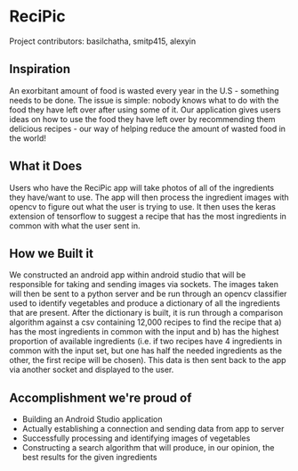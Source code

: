 # ReciPic
Project contributors: basilchatha, smitp415, alexyin

## Inspiration
An exorbitant amount of food is wasted every year in the U.S - something needs to be done. The issue is simple: nobody knows what to do with the food they have left over after using some of it. Our application gives users ideas on how to use the food they have left over by recommending them delicious recipes - our way of helping reduce the amount of wasted food in the world!

## What it Does
Users who have the ReciPic app will take photos of all of the ingredients they have/want to use. The app will then process the ingredient images with opencv to figure out what the user is trying to use. It then uses the keras extension of tensorflow to suggest a recipe that has the most ingredients in common with what the user sent in.

## How we Built it
We constructed an android app within android studio that will be responsible for taking and sending images via sockets. The images taken will then be sent to a python server and be run through an opencv classifier used to identify vegetables and produce a dictionary of all the ingredients that are present. After the dictionary is built, it is run through a comparison algorithm against a csv containing 12,000 recipes to find the recipe that a) has the most ingredients in common with the input and b) has the highest proportion of available ingredients (i.e. if two recipes have 4 ingredients in common with the input set, but one has half the needed ingredients as the other, the first recipe will be chosen). This data is then sent back to the app via another socket and displayed to the user.

## Accomplishment we're proud of
* Building an Android Studio application
* Actually establishing a connection and sending data from app to server
* Successfully processing and identifying images of vegetables
* Constructing a search algorithm that will produce, in our opinion, the best results for the given ingredients